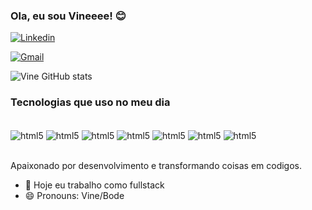 ### Ola, eu sou Vineeee! 😊

[![Linkedin](https://img.shields.io/badge/LinkedIn-0077B5?style=for-the-badge&logo=linkedin&logoColor=white)](https://www.linkedin.com/in/vin%C3%ADcius-augustus-25b81416b/)

[![Gmail](https://img.shields.io/badge/Instagram-E4405F?style=for-the-badge&logo=instagram&logoColor=white)](https://www.instagram.com/vineaugustus/)

![Vine GitHub stats](https://github-readme-stats.vercel.app/api?username=vineaugustus&show_icons=true&theme=tokyonight)

### Tecnologias que uso no meu dia 

<div style="display:inline_block"><br/>
    <img align="center" alt="html5"         src="https://img.shields.io/badge/HTML5-E34F26?style=for-the-badge&logo=html5&logoColor=white"/>
    <img align="center" alt="html5"         src="https://img.shields.io/badge/CSS3-1572B6?style=for-the-badge&logo=css3&logoColor=white"/>
     <img align="center" alt="html5"         src="https://img.shields.io/badge/TypeScript-007ACC?style=for-the-badge&logo=typescript&logoColor=white"/>
     <img align="center" alt="html5"src="https://img.shields.io/badge/JavaScript-F7DF1E?style=for-the-badge&logo=javascript&logoColor=black"/>
     <img align="center" alt="html5"         src="https://img.shields.io/badge/Vue.js-35495E?style=for-the-badge&logo=vue.js&logoColor=4FC08D"/>
     <img align="center" alt="html5"         src="https://img.shields.io/badge/React-20232A?style=for-the-badge&logo=react&logoColor=61DAFB"/>
    <img align="center" alt="html5"         src="https://img.shields.io/badge/React_Native-20232A?style=for-the-badge&logo=react&logoColor=61DAFB"/>
     
</div><br/>

Apaixonado por desenvolvimento e transformando coisas em codigos.

- 🔭 Hoje eu trabalho como fullstack
- 😄 Pronouns: Vine/Bode


